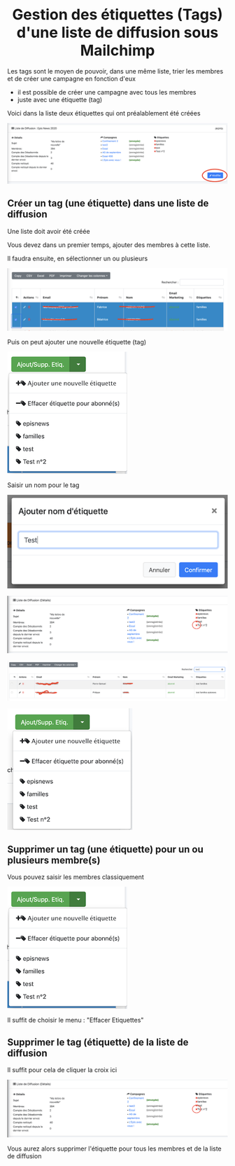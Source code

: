 
# <center><big>Gestion des étiquettes (Tags) d'une liste de diffusion sous Mailchimp</big></center>

Les tags sont le moyen de pouvoir, dans une même liste, trier les membres et de créer une campagne en fonction d'eux

* il est possible de créer une campagne avec tous les membres
* juste avec une étiquette (tag)

Voici dans la liste deux étiquettes qui ont préalablement été créées

![Screenshot](../../img/mailchimp/listmodification.png)

## Créer un tag (une étiquette) dans une liste de diffusion

Une liste doit avoir été créée
 
Vous devez dans un premier temps, ajouter des membres à cette liste.

Il faudra ensuite, en sélectionner un ou plusieurs

![Screenshot](../../img/mailchimp/selectMembers.png)

Puis on peut ajouter une nouvelle étiquette (tag)

![Screenshot](../../img/mailchimp/addDeleteTags.png)

Saisir un nom pour le tag

![Screenshot](../../img/mailchimp/addTagBox.png)

![Screenshot](../../img/mailchimp/addTagBox2.png)

![Screenshot](../../img/mailchimp/addTagBox3.png)

![Screenshot](../../img/mailchimp/addTagBox4.png)

## Supprimer un tag (une étiquette) pour un ou plusieurs membre(s)

Vous pouvez saisir les membres classiquement

![Screenshot](../../img/mailchimp/addDeleteTags.png)

Il suffit de choisir le menu : "Effacer Etiquettes"

## Supprimer le tag (étiquette) de la liste de diffusion

Il suffit pour cela de cliquer la croix ici

![Screenshot](../../img/mailchimp/addTagBox2.png)

Vous aurez alors supprimer l'étiquette pour tous les membres et de la liste de diffusion








